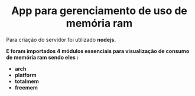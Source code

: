<h1 align="center"> App para gerenciamento de uso de memória ram </h1>
<p> Para criação do servidor foi utilizado <strong>nodejs.</p>

<p>E foram importados 4 módulos essenciais para visualização de consumo de memória ram sendo eles :</p>
<ul>
<li>arch</li>
<li>platform</li>
<li>totalmem</li>
<li>freemem</li>